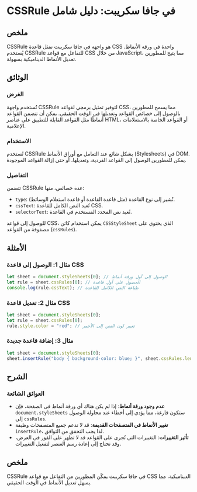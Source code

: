 <!--
Meta Description: # CSSRule في جافا سكريبت: دليل شامل ## ملخص CSSRule هو واجهة في جافا سكريبت تمثل قاعدة CSS واحدة في ورقة الأنماط. يُستخدم CSSRule للتفاعل مع قواعد CSS...
Meta Keywords: إلى, css, القواعد, cssrule, قاعدة
-->

# CSSRule في جافا سكريبت: دليل شامل

## ملخص
CSSRule هو واجهة في جافا سكريبت تمثل قاعدة CSS واحدة في ورقة الأنماط. يُستخدم CSSRule للتفاعل مع قواعد CSS من خلال JavaScript، مما يتيح للمطورين تعديل الأنماط الديناميكية بسهولة.

## الوثائق
### الغرض
تُستخدم واجهة CSSRule لتوفير تمثيل برمجي لقواعد CSS، مما يسمح للمطورين بالوصول إلى خصائص القواعد وتعديلها في الوقت الحقيقي. يمكن أن تتضمن القواعد أنماطًا مثل القواعد القابلة للتطبيق على عناصر HTML، أو القواعد الخاصة بالاستعلامات الإعلامية.

### الاستخدام
تُستخدم CSSRule بشكل شائع عند التعامل مع أوراق الأنماط (Stylesheets) في DOM. يمكن للمطورين الوصول إلى القواعد الفردية، وتعديلها، أو حتى إزالة القواعد الموجودة.

### التفاصيل
تتضمن CSSRule عدة خصائص، منها:
- `type`: تُشير إلى نوع القاعدة (مثل قاعدة القاعدة أو قاعدة استعلام الوسائط).
- `cssText`: تُعيد النص الكامل للقاعدة CSS.
- `selectorText`: تُعيد نص المحدد المستخدم في القاعدة.

للوصول إلى قواعد CSS، يمكن استخدام كائن `CSSStyleSheet` الذي يحتوي على مصفوفة من القواعد (`cssRules`).

## الأمثلة
### مثال 1: الوصول إلى قاعدة CSS
```javascript
let sheet = document.styleSheets[0]; // الوصول إلى أول ورقة أنماط
let rule = sheet.cssRules[0]; // الحصول على أول قاعدة
console.log(rule.cssText); // طباعة النص الكامل للقاعدة
```

### مثال 2: تعديل قاعدة CSS
```javascript
let sheet = document.styleSheets[0];
let rule = sheet.cssRules[0];
rule.style.color = "red"; // تغيير لون النص إلى الأحمر
```

### مثال 3: إضافة قاعدة جديدة
```javascript
let sheet = document.styleSheets[0];
sheet.insertRule("body { background-color: blue; }", sheet.cssRules.length);
```

## الشرح
### العوائق الشائعة
- **عدم وجود ورقة أنماط**: إذا لم يكن هناك أي ورقة أنماط في الصفحة، فإن `document.styleSheets` ستكون فارغة، مما يؤدي إلى أخطاء عند محاولة الوصول إلى `cssRules`.
- **تغيير الأنماط في المتصفحات القديمة**: قد لا تدعم جميع المتصفحات وظيفة `insertRule`، لذا يجب التحقق من التوافق.
- **تأثير التغييرات**: التغييرات التي تُجرى على القواعد قد لا تظهر على الفور في العرض، وقد تحتاج إلى إعادة رسم العنصر لتفعيل التغييرات.

## ملخص
CSSRule في جافا سكريبت يمكّن المطورين من التفاعل مع قواعد CSS الديناميكية، مما يسهل تعديل الأنماط في الوقت الحقيقي.